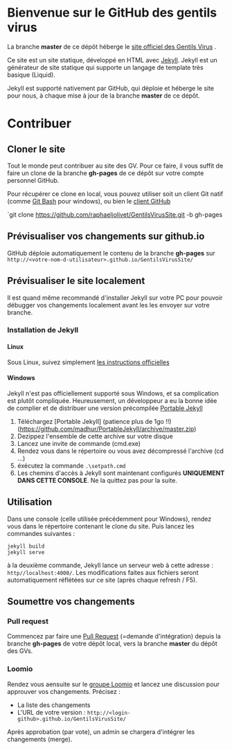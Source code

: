 # Bienvenue sur le GitHub des gentils virus

La branche **master** de ce dépôt héberge le [site officiel des Gentils Virus](http://gentilsvirus.org/) .

Ce site est un site statique, développé en HTML avec [Jekyll](http://jekyllrb.com/). Jekyll est un générateur de site statique qui supporte un langage de template très basique (Liquid).

Jekyll est supporté nativement par GitHub, qui déploie et héberge le site pour nous, à chaque mise à jour de la branche **master** de ce dépôt. 

# Contribuer

## Cloner le site 

Tout le monde peut contribuer au site des GV. Pour ce faire, il vous suffit de faire un clone de la branche **gh-pages** de ce dépôt sur votre compte personnel GitHub.

Pour récupérer ce clone en local, vous pouvez utiliser soit un client Git natif (comme [Git Bash](http://git-scm.com/downloads) pour windows), ou bien le [client GitHub](https://windows.github.com/)

`git clone https://github.com/raphaeljolivet/GentilsVirusSite.git -b gh-pages

## Prévisualiser vos changements sur github.io

GitHub déploie automatiquement  le contenu de la branche **gh-pages** sur `http://<votre-nom-d-utilisateur>.github.io/GentilsVirusSite/`

## Prévisualiser le site localement

Il est quand même recommandé d'installer Jekyll sur votre PC pour pouvoir débugger vos changements localement avant les les envoyer sur votre branche.

### Installation de Jekyll

#### Linux

Sous Linux, suivez simplement [les instructions officielles](http://jekyllrb.com/docs/installation/)

#### Windows

Jekyll n'est pas officiellement supporté sous Windows, et sa complication est plutôt compliquée.
Heureusement, un développeur a eu la bonne idée de complier et de distribuer une version précompilée [Portable Jekyll](https://github.com/madhur/PortableJekyll)

1. Téléchargez [Portable Jekyll] (patience plus de 1go !!)(https://github.com/madhur/PortableJekyll/archive/master.zip)
2. Dezippez l'ensemble de cette archive sur votre disque
3. Lancez une invite de commande (cmd.exe)
4. Rendez vous dans le répertoire ou vous avez décompressé l'archive (cd  ...)
5. éxécutez la commande `.\setpath.cmd`
6. Les chemins d'accès à Jekyll sont maintenant configurés **UNIQUEMENT DANS CETTE CONSOLE**. Ne la quittez pas pour la suite.

## Utilisation
Dans une console (celle utilisée précédemment pour Windows), rendez vous dans le répertoire contenant le clone du site. Puis lancez les commandes suivantes :

    jekyll build
    jekyll serve

à la deuxième commande, Jekyll lance un serveur web à cette adresse : `http//localhost:4000/`. Les modifications faites aux fichiers seront automatiquement réflétées sur ce site (après chaque refresh / F5).

## Soumettre vos changements


### Pull request
Commencez par faire une [Pull Request](https://help.github.com/articles/using-pull-requests/) (=demande d'intégration) depuis la branche **gh-pages** de votre dépôt local, vers la branche **master** du dépôt des GVs.

### Loomio

Rendez vous aensuite sur le [groupe Loomio](https://www.loomio.org/g/4kMliDc3/gentils-virus-officiel-graine-de-democratie-decisions-a-propos-du-site-gentilsvirus-org) et lancez une discussion pour approuver vos changements. Précisez :

* La liste des changements
* L'URL de votre version : `http://<login-github>.github.io/GentilsVirusSite/`

Après approbation (par vote), un admin se chargera d'intégrer les changements (merge).
